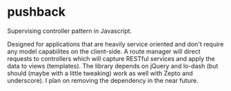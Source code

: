 pushback
========

Supervising controller pattern in Javascript. 

Designed for applications that are heavily service oriented and don't require any model capabilites on the client-side. A route manager will direct requests to controllers which will capture RESTful services and apply the data to views (templates). The library depends on jQuery and lo-dash (but should (maybe with a little tweaking) work as well with Zepto and underscore). I plan on removing the dependency in the near future.

